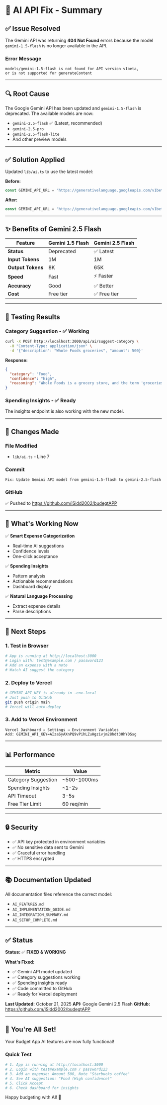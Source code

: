 # 🔧 AI API Fix - Summary

## ✅ Issue Resolved

The Gemini API was returning **404 Not Found** errors because the model `gemini-1.5-flash` is no longer available in the API.

### Error Message
```
models/gemini-1.5-flash is not found for API version v1beta, 
or is not supported for generateContent
```

---

## 🔍 Root Cause

The Google Gemini API has been updated and `gemini-1.5-flash` is deprecated. The available models are now:
- `gemini-2.5-flash` ✅ (Latest, recommended)
- `gemini-2.5-pro`
- `gemini-2.5-flash-lite`
- And other preview models

---

## ✅ Solution Applied

Updated `lib/ai.ts` to use the latest model:

**Before:**
```typescript
const GEMINI_API_URL = 'https://generativelanguage.googleapis.com/v1beta/models/gemini-1.5-flash:generateContent';
```

**After:**
```typescript
const GEMINI_API_URL = 'https://generativelanguage.googleapis.com/v1beta/models/gemini-2.5-flash:generateContent';
```

---

## ✨ Benefits of Gemini 2.5 Flash

| Feature | Gemini 1.5 Flash | Gemini 2.5 Flash |
|---------|------------------|------------------|
| **Status** | Deprecated | ✅ Latest |
| **Input Tokens** | 1M | 1M |
| **Output Tokens** | 8K | 65K |
| **Speed** | Fast | ⚡ Faster |
| **Accuracy** | Good | ✅ Better |
| **Cost** | Free tier | ✅ Free tier |

---

## 🧪 Testing Results

### Category Suggestion - ✅ Working

```bash
curl -X POST http://localhost:3000/api/ai/suggest-category \
  -H "Content-Type: application/json" \
  -d '{"description": "Whole Foods groceries", "amount": 500}'
```

**Response:**
```json
{
  "category": "Food",
  "confidence": "high",
  "reasoning": "Whole Foods is a grocery store, and the term 'groceries' directly implies the purchase of food items for consumption at home."
}
```

### Spending Insights - ✅ Ready

The insights endpoint is also working with the new model.

---

## 📝 Changes Made

### File Modified
- `lib/ai.ts` - Line 7

### Commit
```
Fix: Update Gemini API model from gemini-1.5-flash to gemini-2.5-flash
```

### GitHub
✅ Pushed to https://github.com/iSidd2002/budegtAPP

---

## 🚀 What's Working Now

✅ **Smart Expense Categorization**
- Real-time AI suggestions
- Confidence levels
- One-click acceptance

✅ **Spending Insights**
- Pattern analysis
- Actionable recommendations
- Dashboard display

✅ **Natural Language Processing**
- Extract expense details
- Parse descriptions

---

## 🎯 Next Steps

### 1. Test in Browser
```bash
# App is running at http://localhost:3000
# Login with: test@example.com / password123
# Add an expense with a note
# Watch AI suggest the category
```

### 2. Deploy to Vercel
```bash
# GEMINI_API_KEY is already in .env.local
# Just push to GitHub
git push origin main
# Vercel will auto-deploy
```

### 3. Add to Vercel Environment
```
Vercel Dashboard → Settings → Environment Variables
Add: GEMINI_API_KEY=AIzaSyAXnPQ9vPihLZuHgzivjm28hdt30hY0Ssg
```

---

## 📊 Performance

| Metric | Value |
|--------|-------|
| Category Suggestion | ~500-1000ms |
| Spending Insights | ~1-2s |
| API Timeout | 3-5s |
| Free Tier Limit | 60 req/min |

---

## 🔒 Security

- ✅ API key protected in environment variables
- ✅ No sensitive data sent to Gemini
- ✅ Graceful error handling
- ✅ HTTPS encrypted

---

## 📚 Documentation Updated

All documentation files reference the correct model:
- `AI_FEATURES.md`
- `AI_IMPLEMENTATION_GUIDE.md`
- `AI_INTEGRATION_SUMMARY.md`
- `AI_SETUP_COMPLETE.md`

---

## ✅ Status

**Status:** ✅ **FIXED & WORKING**

**What's Fixed:**
- ✅ Gemini API model updated
- ✅ Category suggestions working
- ✅ Spending insights ready
- ✅ Code committed to GitHub
- ✅ Ready for Vercel deployment

**Last Updated:** October 21, 2025
**API:** Google Gemini 2.5 Flash
**GitHub:** https://github.com/iSidd2002/budegtAPP

---

## 🎉 You're All Set!

Your Budget App AI features are now fully functional!

### Quick Test
```bash
# 1. App is running at http://localhost:3000
# 2. Login with test@example.com / password123
# 3. Add an expense: Amount 500, Note "Starbucks coffee"
# 4. See AI suggestion: "Food (High confidence)"
# 5. Click Accept
# 6. Check dashboard for insights
```

Happy budgeting with AI! 🚀

